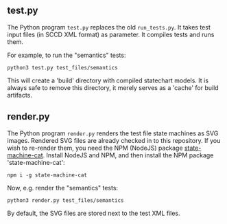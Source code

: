 ## test.py

The Python program `test.py` replaces the old `run_tests.py`. It takes test input files (in SCCD XML format) as parameter. It compiles tests and runs them.

For example, to run the "semantics" tests:
```
python3 test.py test_files/semantics
```
This will create a 'build' directory with compiled statechart models. It is always safe to remove this directory, it merely serves as a 'cache' for build artifacts.

## render.py

The Python program `render.py` renders the test file state machines as SVG images. Rendered SVG files are already checked in to this repository. If you wish to re-render them, you need the NPM (NodeJS) package [state-machine-cat](https://github.com/sverweij/state-machine-cat/). Install NodeJS and NPM, and then install the NPM package 'state-machine-cat':
```
npm i -g state-machine-cat
```
Now, e.g. render the "semantics" tests:
```
python3 render.py test_files/semantics
```
By default, the SVG files are stored next to the test XML files.
